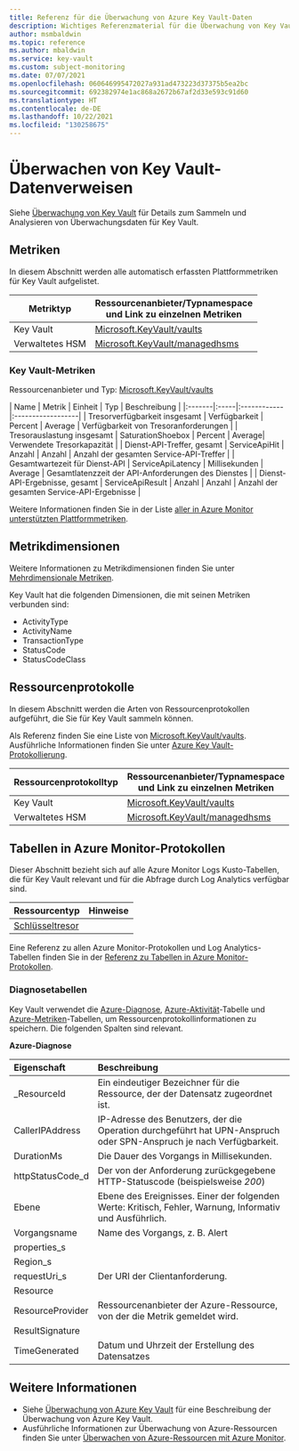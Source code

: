 ```yaml
---
title: Referenz für die Überwachung von Azure Key Vault-Daten
description: Wichtiges Referenzmaterial für die Überwachung von Key Vault
author: msmbaldwin
ms.topic: reference
ms.author: mbaldwin
ms.service: key-vault
ms.custom: subject-monitoring
ms.date: 07/07/2021
ms.openlocfilehash: 060646995472027a931ad473223d37375b5ea2bc
ms.sourcegitcommit: 692382974e1ac868a2672b67af2d33e593c91d60
ms.translationtype: HT
ms.contentlocale: de-DE
ms.lasthandoff: 10/22/2021
ms.locfileid: "130258675"
---
```

# <a name="monitoring-key-vault-data-reference"></a>Überwachen von Key Vault-Datenverweisen

Siehe [Überwachung von Key Vault](monitor-key-vault.md) für Details zum Sammeln und Analysieren von Überwachungsdaten für Key Vault.

## <a name="metrics"></a>Metriken


In diesem Abschnitt werden alle automatisch erfassten Plattformmetriken für Key Vault aufgelistet.  

|Metriktyp | Ressourcenanbieter/Typnamespace<br/> und Link zu einzelnen Metriken |
|-------|-----|
| Key Vault | [Microsoft.KeyVault/vaults](../../azure-monitor/essentials/metrics-supported.md#microsoftkeyvaultvaults) |
| Verwaltetes HSM | [Microsoft.KeyVault/managedhsms](../../azure-monitor/essentials/resource-logs-categories.md#microsoftkeyvaultmanagedhsms) 

### <a name="key-vault-metrics"></a>Key Vault-Metriken

Ressourcenanbieter und Typ: [Microsoft.KeyVault/vaults](../../azure-monitor/essentials/metrics-supported.md#microsoftkeyvaultvaults)

| Name | Metrik | Einheit | Typ | Beschreibung |
|:-------|:-----|:------------|:------------------|
| Tresorverfügbarkeit insgesamt | Verfügbarkeit      | Percent    | Average | Verfügbarkeit von Tresoranforderungen            | 
| Tresorauslastung insgesamt | SaturationShoebox | Percent | Average| Verwendete Tresorkapazität | 
| Dienst-API-Treffer, gesamt | ServiceApiHit | Anzahl | Anzahl | Anzahl der gesamten Service-API-Treffer |
| Gesamtwartezeit für Dienst-API | ServiceApiLatency | Millisekunden | Average | Gesamtlatenzzeit der API-Anforderungen des Dienstes |
| Dienst-API-Ergebnisse, gesamt | ServiceApiResult | Anzahl | Anzahl | Anzahl der gesamten Service-API-Ergebnisse |

Weitere Informationen finden Sie in der Liste [aller in Azure Monitor unterstützten Plattformmetriken](../../azure-monitor/essentials/metrics-supported.md).

## <a name="metric-dimensions"></a>Metrikdimensionen

Weitere Informationen zu Metrikdimensionen finden Sie unter [Mehrdimensionale Metriken](../../azure-monitor/essentials/data-platform-metrics.md#multi-dimensional-metrics).

Key Vault hat die folgenden Dimensionen, die mit seinen Metriken verbunden sind:

- ActivityType
- ActivityName
- TransactionType
- StatusCode
- StatusCodeClass

## <a name="resource-logs"></a>Ressourcenprotokolle

In diesem Abschnitt werden die Arten von Ressourcenprotokollen aufgeführt, die Sie für Key Vault sammeln können.

Als Referenz finden Sie eine Liste von [Microsoft.KeyVault/vaults](../../azure-monitor/essentials/resource-logs-categories.md#microsoftkeyvaultvaults).  Ausführliche Informationen finden Sie unter [Azure Key Vault-Protokollierung](logging.md).

|Ressourcenprotokolltyp | Ressourcenanbieter/Typnamespace<br/> und Link zu einzelnen Metriken |
|-------|-----|
| Key Vault | [Microsoft.KeyVault/vaults](../../azure-monitor/essentials/resource-logs-categories.md#microsoftkeyvaultmanagedhsms) |
| Verwaltetes HSM | [Microsoft.KeyVault/managedhsms](../../azure-monitor/essentials/resource-logs-categories.md#microsoftkeyvaultvaults) 

## <a name="azure-monitor-logs-tables"></a>Tabellen in Azure Monitor-Protokollen

Dieser Abschnitt bezieht sich auf alle Azure Monitor Logs Kusto-Tabellen, die für Key Vault relevant und für die Abfrage durch Log Analytics verfügbar sind. 

|Ressourcentyp | Hinweise |
|-------|-----|
| [Schlüsseltresor](/azure/azure-monitor/reference/tables/tables-resourcetype#key-vaults) | |

Eine Referenz zu allen Azure Monitor-Protokollen und Log Analytics-Tabellen finden Sie in der [Referenz zu Tabellen in Azure Monitor-Protokollen](/azure/azure-monitor/reference/tables/tables-resourcetype).

### <a name="diagnostics-tables"></a>Diagnosetabellen

Key Vault verwendet die [Azure-Diagnose](/azure/azure-monitor/reference/tables/azurediagnostics), [Azure-Aktivität](/azure/azure-monitor/reference/tables/azureactivity)-Tabelle und [Azure-Metriken](/azure/azure-monitor/reference/tables/azuremetrics)-Tabellen, um Ressourcenprotokollinformationen zu speichern. Die folgenden Spalten sind relevant.

**Azure-Diagnose**

| Eigenschaft | Beschreibung |
|:--- |:---|
| _ResourceId | Ein eindeutiger Bezeichner für die Ressource, der der Datensatz zugeordnet ist. |
| CallerIPAddress | IP-Adresse des Benutzers, der die Operation durchgeführt hat UPN-Anspruch oder SPN-Anspruch je nach Verfügbarkeit. |
| DurationMs | Die Dauer des Vorgangs in Millisekunden. |
| httpStatusCode_d | Der von der Anforderung zurückgegebene HTTP-Statuscode (beispielsweise *200*) |
| Ebene | Ebene des Ereignisses. Einer der folgenden Werte: Kritisch, Fehler, Warnung, Informativ und Ausführlich. |
| Vorgangsname | Name des Vorgangs, z. B. Alert |
| properties_s |  |
| Region_s | |
| requestUri_s | Der URI der Clientanforderung. |
| Resource | |
| ResourceProvider | Ressourcenanbieter der Azure-Ressource, von der die Metrik gemeldet wird. |
| ResultSignature | |
| TimeGenerated | Datum und Uhrzeit der Erstellung des Datensatzes |

## <a name="see-also"></a>Weitere Informationen

- Siehe [Überwachung von Azure Key Vault](monitor-key-vault.md) für eine Beschreibung der Überwachung von Azure Key Vault.
- Ausführliche Informationen zur Überwachung von Azure-Ressourcen finden Sie unter [Überwachen von Azure-Ressourcen mit Azure Monitor](../../azure-monitor/essentials/monitor-azure-resource.md).
